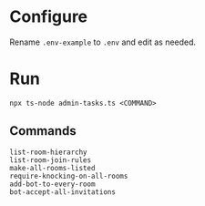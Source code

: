 # Configure

Rename `.env-example` to `.env` and edit as needed.


# Run

```shell
npx ts-node admin-tasks.ts <COMMAND>
```

## Commands

```
list-room-hierarchy
list-room-join-rules
make-all-rooms-listed
require-knocking-on-all-rooms
add-bot-to-every-room
bot-accept-all-invitations
```
